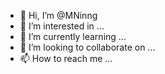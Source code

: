 - 👋 Hi, I’m @MNinng
- 👀 I’m interested in ...
- 🌱 I’m currently learning ...
- 💞️ I’m looking to collaborate on ...
- 📫 How to reach me ...


